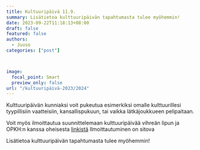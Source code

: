 ```yaml
---
title: Kultuuripäivä 11.9.
summary: Lisätietoa kulttuuripäivän tapahtumasta tulee myöhemmin!
date: 2023-09-22T11:18:13+08:00
draft: false
featured: false
authors:
  - Juuso
categories: ["post"]



image:
  focal_point: Smart
  preview_only: false 
url: "/kultuuripäivä-2023/2024"
---
```

Kulttuuripäivän kunniaksi voit pukeutua esimerkiksi omalle kulttuurillesi tyypillisiin vaatteisiin, kansallispukuun, tai vaikka lätkäjoukkueen pelipaitaan.

Voit myös ilmoittautua suunnittelemaan kulttuuripäivää vihreän lipun ja OPKH:n kanssa oheisesta [linkistä](https://forms.gle/gR1sCUUw9H1fCmFEA) Ilmoittautuminen on sitova

Lisätietoa kulttuuripäivän tapahtumasta tulee myöhemmin!
